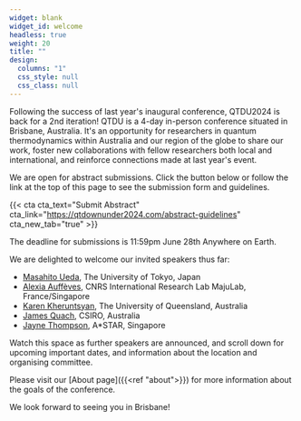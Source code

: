 ```yaml
---
widget: blank
widget_id: welcome
headless: true
weight: 20
title: ""
design:
  columns: "1"
  css_style: null
  css_class: null
---
```

Following the success of last year's inaugural conference, QTDU2024 is back for a 2nd iteration! QTDU is a 4-day in-person conference situated in Brisbane, Australia. 
It's an opportunity for researchers in quantum thermodynamics within Australia and our region of the globe to share our work, foster new collaborations with fellow researchers both local and international, and reinforce connections made at last year's event.

We are open for abstract submissions. Click the button below or follow the link at the top of this page to see the submission form and guidelines.

{{< cta cta_text="Submit Abstract" cta_link="https://qtdownunder2024.com/abstract-guidelines" cta_new_tab="true" >}}

The deadline for submissions is 11:59pm June 28th Anywhere on Earth. 

We are delighted to welcome our invited speakers thus far:
<ul>
  <li><a href="http://cat.phys.s.u-tokyo.ac.jp/index-e.html">Masahito Ueda</a>, The University of Tokyo, Japan</li>
  <li><a href="https://majulab.cnrs.fr/alexia-auffeves-personal-page">Alexia Auffèves</a>, CNRS International Research Lab MajuLab, France/Singapore</li>
  <li><a href="https://people.smp.uq.edu.au/KarenKheruntsyan/">Karen Kheruntsyan</a>, The University of Queensland, Australia</li>
  <li><a href="https://people.csiro.au/q/j/james-quach">James Quach</a>, CSIRO, Australia</li>  
  <li><a href="https://www.nqch.sg/researcher/jayne-thompson/">Jayne Thompson</a>, A*STAR, Singapore</li>
</ul>

Watch this space as further speakers are announced, and scroll down for upcoming important dates, and information about the location and organising committee.

Please visit our [About page]({{<ref "about">}}) for more information about the goals of the conference.

<!-- and the [Location page]({{<ref "location-accommodation">}}) for information about the venue/Brisbane and accommodation options. The preliminary conference programme is now available [here]({{<ref "programme">}}). #Abstract submissions and registration are now closed. -->

We look forward to seeing you in Brisbane!
